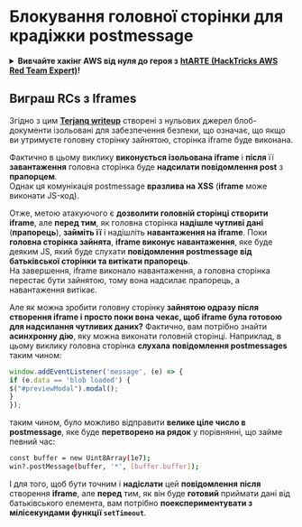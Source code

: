 # Блокування головної сторінки для крадіжки postmessage

<details>

<summary><strong>Вивчайте хакінг AWS від нуля до героя з</strong> <a href="https://training.hacktricks.xyz/courses/arte"><strong>htARTE (HackTricks AWS Red Team Expert)</strong></a><strong>!</strong></summary>

* Ви працюєте в **кібербезпеці компанії**? Хочете, щоб ваша **компанія рекламувалася на HackTricks**? або ви хочете мати доступ до **останньої версії PEASS або завантажити HackTricks у форматі PDF**? Перевірте [**ПЛАНИ ПІДПИСКИ**](https://github.com/sponsors/carlospolop)!
* Дізнайтеся про [**Сім'ю PEASS**](https://opensea.io/collection/the-peass-family), нашу колекцію ексклюзивних [**NFT**](https://opensea.io/collection/the-peass-family)
* Отримайте [**офіційний PEASS & HackTricks мерч**](https://peass.creator-spring.com)
* **Приєднуйтесь до** [**💬**](https://emojipedia.org/speech-balloon/) [**групи Discord**](https://discord.gg/hRep4RUj7f) або [**групи Telegram**](https://t.me/peass) або **слідкуйте** за мною на **Twitter** 🐦[**@carlospolopm**](https://twitter.com/hacktricks_live)**.**
* **Поділіться своїми хакерськими трюками, надсилайте PR до [репозиторію hacktricks](https://github.com/carlospolop/hacktricks) та [репозиторію hacktricks-cloud](https://github.com/carlospolop/hacktricks-cloud)**.

</details>

## Виграш RCs з Iframes

Згідно з цим [**Terjanq writeup**](https://gist.github.com/terjanq/7c1a71b83db5e02253c218765f96a710) створені з нульових джерел блоб-документи ізольовані для забезпечення безпеки, що означає, що якщо ви утримуєте головну сторінку зайнятою, сторінка iframe буде виконана.

Фактично в цьому виклику **виконується ізольована iframe** і **після** її **завантаження** головна сторінка буде **надсилати повідомлення post** з **прапорцем**.\
Однак ця комунікація postmessage **вразлива на XSS** (**iframe** може виконати JS-код).

Отже, метою атакуючого є **дозволити головній сторінці створити iframe**, але **перед тим**, як головна сторінка **надішле чутливі дані** (**прапорець**), **займіть її** і надішліть **навантаження на iframe**. Поки **головна сторінка зайнята**, **iframe виконує навантаження**, яке буде деяким JS, який буде слухати **повідомлення postmessage від батьківської сторінки та витікати прапорець**.\
На завершення, iframe виконало навантаження, а головна сторінка перестає бути зайнятою, тому вона надсилає прапорець, а навантаження витікає.

Але як можна зробити головну сторінку **зайнятою одразу після створення iframe і просто поки вона чекає, щоб iframe була готовою для надсилання чутливих даних?** Фактично, вам потрібно знайти **асинхронну дію**, яку можна виконати головній сторінці. Наприклад, в цьому виклику головна сторінка **слухала** **повідомлення postmessages** таким чином:
```javascript
window.addEventListener('message', (e) => {
if (e.data == 'blob loaded') {
$("#previewModal").modal();
}
});
```
таким чином, було можливо відправити **велике ціле число в postmessage**, яке буде **перетворено на рядок** у порівнянні, що займе певний час:
```bash
const buffer = new Uint8Array(1e7);
win?.postMessage(buffer, '*', [buffer.buffer]);
```
І для того, щоб бути точним і **надіслати** цей **повідомлення** **після** створення **iframe**, але **перед** тим, як він буде **готовий** приймати дані від батьківського елемента, вам потрібно **поекспериментувати з мілісекундами функції `setTimeout`**.
